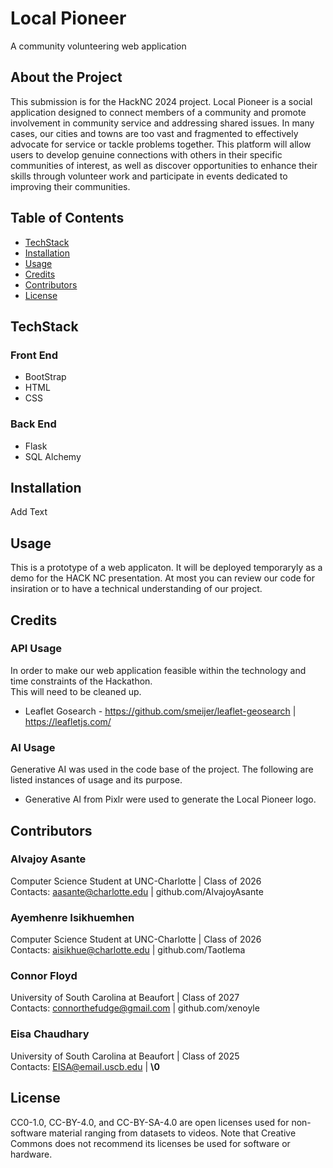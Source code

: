 # Local Pioneer
A community volunteering web application

## About the Project
This submission is for the HackNC 2024 project. Local Pioneer is a social application designed to connect members of a community and promote involvement in community service and addressing shared issues. In many cases, our cities and towns are too vast and fragmented to effectively advocate for service or tackle problems together. This platform will allow users to develop genuine connections with others in their specific communities of interest, as well as discover opportunities to enhance their skills through volunteer work and participate in events dedicated to improving their communities.

## Table of Contents
- [TechStack](#techstack)
- [Installation](#installation)
- [Usage](#usage)
- [Credits](#credits)
- [Contributors](#contributors)
- [License](#license)

## TechStack
### Front End
- BootStrap
- HTML
- CSS
### Back End
- Flask
- SQL Alchemy

## Installation
Add Text

## Usage
This is a prototype of a web applicaton. It will be deployed temporaryly as a demo for the HACK NC presentation. At most you can review our code for insiration or to have a technical understanding of our project.

## Credits
### API Usage
In order to make our web application feasible within the technology and time constraints of the Hackathon.<br>
This will need to be cleaned up.
- Leaflet Gosearch - https://github.com/smeijer/leaflet-geosearch | https://leafletjs.com/


### AI Usage
Generative AI was used in the code base of the project. The following are listed instances of usage and its purpose.

- Generative AI from Pixlr were used to generate the Local Pioneer logo.

## Contributors
### Alvajoy Asante
Computer Science Student at UNC-Charlotte | Class of 2026<br>
Contacts: aasante@charlotte.edu | github.com/AlvajoyAsante

### Ayemhenre Isikhuemhen
Computer Science Student at UNC-Charlotte | Class of 2026<br>
Contacts: aisikhue@charlotte.edu | github.com/Taotlema

### Connor Floyd
University of South Carolina at Beaufort | Class of 2027<br>
Contacts: connorthefudge@gmail.com | github.com/xenoyle

### Eisa Chaudhary
University of South Carolina at Beaufort | Class of 2025<br>
Contacts: EISA@email.uscb.edu | **\0**

## License
CC0-1.0, CC-BY-4.0, and CC-BY-SA-4.0 are open licenses used for non-software material ranging from datasets to videos. Note that Creative Commons does not recommend its licenses be used for software or hardware.
